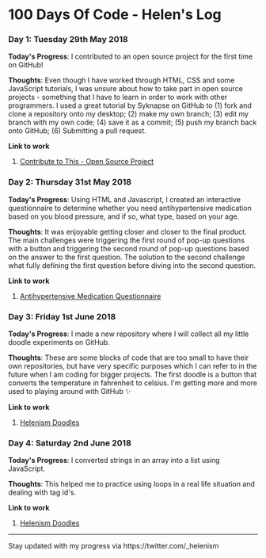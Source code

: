 # 100 Days Of Code - Helen's Log

### Day 1: Tuesday 29th May 2018

**Today's Progress**: I contributed to an open source project for the first time on GitHub!

**Thoughts**: Even though I have worked through HTML, CSS and some JavaScript tutorials, I was unsure about how to take part in open source projects - something that I have to learn in order to work with other programmers. I used a great tutorial by Syknapse on GitHub to (1) fork and clone a repository onto my desktop; (2) make my own branch; (3) edit my branch with my own code; (4) save it as a commit; (5) push my branch back onto GitHub; (6) Submitting a pull request.

**Link to work**
1. [Contribute to This - Open Source Project](https://github.com/helenism/Contribute-To-This-Project/blob/helen-card/index.html)

### Day 2: Thursday 31st May 2018

**Today's Progress**: Using HTML and Javascript, I created an interactive questionnaire to determine whether you need antihypertensive medication based on you blood pressure, and if so, what type, based on your age.

**Thoughts**: It was enjoyable getting closer and closer to the final product. The main challenges were triggering the first round of pop-up questions with a button and triggering the second round of pop-up questions based on the answer to the first question. The solution to the second challenge what fully defining the first question before diving into the second question.

**Link to work**
1. [Antihypertensive Medication Questionnaire](https://github.com/helenism/antihypertensive)

### Day 3: Friday 1st June 2018

**Today's Progress**: I made a new repository where I will collect all my little doodle experiments on GitHub. 

**Thoughts**: These are some blocks of code that are too small to have their own repositories, but have very specific purposes which I can refer to in the future when I am coding for bigger projects. The first doodle is a button that converts the temperature in fahrenheit to celsius. I'm getting more and more used to playing around with GitHub ✨

**Link to work**
1. [Helenism Doodles](https://github.com/helenism/helenism-doodles)

### Day 4: Saturday 2nd June 2018

**Today's Progress**: I converted strings in an array into a list using JavaScript. 

**Thoughts**: This helped me to practice using loops in a real life situation and dealing with tag id's.

**Link to work**
1. [Helenism Doodles](https://github.com/helenism/helenism-doodles)

<hr>
Stay updated with my progress via https://twitter.com/_helenism
